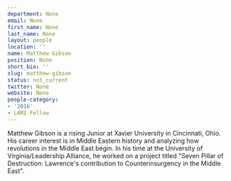 ```yaml
---
department: None
email: None
first_name: None
last_name: None
layout: people
location: ''
name: Matthew Gibson
position: None
short_bio: ''
slug: matthew-gibson
status: not_current
twitter: None
website: None
people-category:
- '2016'
- LAMI Fellow
---
```


Matthew Gibson is a rising Junior at Xavier University in Cincinnati, Ohio. His career interest is in Middle Eastern history and analyzing how revolutions in the Middle East begin. In his time at the University of Virginia/Leadership Alliance, he worked on a project titled "Seven Pillar of Destruction: Lawrence's contribution to Counterinsurgency in the Middle East". 
